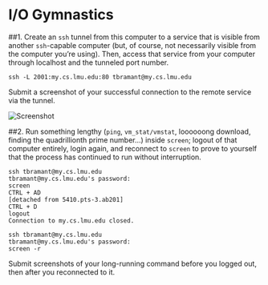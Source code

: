I/O Gymnastics
==========

##1. Create an `ssh` tunnel from this computer to a service that is visible from another `ssh`-capable computer (but, of course, not necessarily visible from the computer you’re using). Then, access that service from your computer through localhost and the tunneled port number. 

    ssh -L 2001:my.cs.lmu.edu:80 tbramant@my.cs.lmu.edu

Submit a screenshot of your successful connection to the remote service via the tunnel.

![Screenshot](https://raw.github.com/jadengore/cmsi387/master/homework/io-gymnastics/ssh-tunnel.png)

##2. Run something lengthy (`ping`, `vm_stat/vmstat`, loooooong download, finding the quadrillionth prime number...) inside `screen`; logout of that computer entirely, login again, and reconnect to `screen` to prove to yourself that the process has continued to run without interruption.

    ssh tbramant@my.cs.lmu.edu
    tbramant@my.cs.lmu.edu's password: 
    screen
    CTRL + AD
    [detached from 5410.pts-3.ab201]
    CTRL + D
    logout
    Connection to my.cs.lmu.edu closed.

    ssh tbramant@my.cs.lmu.edu
    tbramant@my.cs.lmu.edu's password:
    screen -r

Submit screenshots of your long-running command before you logged out, then after you reconnected to it.